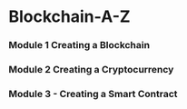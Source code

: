 # Blockchain-A-Z

### Module 1 Creating a Blockchain 

### Module 2 Creating a Cryptocurrency

### Module 3 - Creating a Smart Contract
